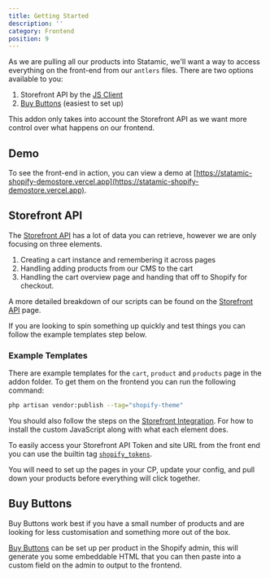 ```yaml
---
title: Getting Started
description: ''
category: Frontend
position: 9
---
```


As we are pulling all our products into Statamic, we'll want a way to access everything on the front-end from our `antlers` files. There are two options available to you:

1. Storefront API by the [JS Client](https://github.com/Shopify/shopify-app-js/tree/main/packages/api-clients/storefront-api-client#readme)
2. [Buy Buttons](https://www.shopify.co.uk/buy-button) (easiest to set up)

This addon only takes into account the Storefront API as we want more control over what happens on our frontend.

## Demo

To see the front-end in action, you can view a demo at [https://statamic-shopify-demostore.vercel.app](https://statamic-shopify-demostore.vercel.app).

## Storefront API

The [Storefront API](https://github.com/Shopify/shopify-app-js/tree/main/packages/api-clients/storefront-api-client#readme) has a lot of data you can retrieve, however we are only focusing on three elements.

1. Creating a cart instance and remembering it across pages
2. Handling adding products from our CMS to the cart
3. Handling the cart overview page and handing that off to Shopify for checkout.

A more detailed breakdown of our scripts can be found on the [Storefront API](/frontend/storefront-api) page.

If you are looking to spin something up quickly and test things you can follow the example templates step below.

### Example Templates

There are example templates for the `cart`, `product` and `products` page in the addon folder. To get them on the frontend you can run the following command:

```bash
php artisan vendor:publish --tag="shopify-theme"
```

You should also follow the steps on the [Storefront Integration](/frontend/storefront-api). For how to install the custom JavaScript along with what each element does.

<alert type="info">

To easily access your Storefront API Token and site URL from the front end you can use the builtin tag [`shopify_tokens`](/frontend/tags#tokens).

</alert>

You will need to set up the pages in your CP, update your config, and pull down your products before everything will click together.


## Buy Buttons

Buy Buttons work best if you have a small number of products and are looking for less customisation and something more out of the box.

[Buy Buttons](https://www.shopify.co.uk/buy-button) can be set up per product in the Shopify admin, this will generate you some embeddable HTML that you can then paste into a custom field on the admin to output to the frontend.
